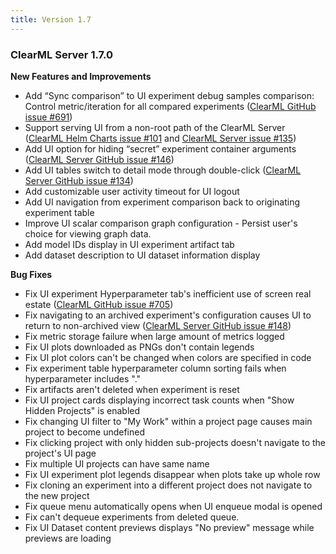 ```yaml
---
title: Version 1.7
---
```


### ClearML Server 1.7.0
**New Features and Improvements**
* Add “Sync comparison” to UI experiment debug samples comparison: Control metric/iteration for all compared experiments ([ClearML GitHub issue #691](https://github.com/clearml/clearml/issues/691))
* Support serving UI from a non-root path of the ClearML Server ([ClearML Helm Charts issue #101](https://github.com/clearml/clearml-helm-charts/issues/101) and [ClearML Server issue #135](https://github.com/clearml/clearml-server/issues/135))
* Add UI option for hiding “secret” experiment container arguments ([ClearML Server GitHub issue #146](https://github.com/clearml/clearml-server/issues/146))
* Add UI tables switch to detail mode through double-click ([ClearML Server GitHub issue #134](https://github.com/clearml/clearml-server/issues/134))
* Add customizable user activity timeout for UI logout
* Add UI navigation from experiment comparison back to originating experiment table
* Improve UI scalar comparison graph configuration - Persist user's choice for viewing graph data.
* Add model IDs display in UI experiment artifact tab
* Add dataset description to UI dataset information display

**Bug Fixes**
* Fix UI experiment Hyperparameter tab's inefficient use of screen real estate ([ClearML GitHub issue #705](https://github.com/clearml/clearml/issues/705))
* Fix navigating to an archived experiment's configuration causes UI to return to non-archived view ([ClearML Server GitHub issue #148](https://github.com/clearml/clearml-server/issues/148))
* Fix metric storage failure when large amount of metrics logged
* Fix UI plots downloaded as PNGs don't contain legends
* Fix UI plot colors can't be changed when colors are specified in code
* Fix experiment table hyperparameter column sorting fails when hyperparameter includes "."
* Fix artifacts aren't deleted when experiment is reset
* Fix UI project cards displaying incorrect task counts when "Show Hidden Projects" is enabled
* Fix changing UI filter to "My Work" within a project page causes main project to become undefined
* Fix clicking project with only hidden sub-projects doesn't navigate to the project's UI page
* Fix multiple UI projects can have same name
* Fix UI experiment plot legends disappear when plots take up whole row
* Fix cloning an experiment into a different project does not navigate to the new project
* Fix queue menu automatically opens when UI enqueue modal is opened
* Fix can't dequeue experiments from deleted queue.
* Fix UI Dataset content previews displays "No preview" message while previews are loading
